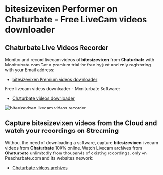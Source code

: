 # bitesizevixen Performer on Chaturbate - Free LiveCam videos downloader

## Chaturbate Live Videos Recorder

Monitor and record livecam videos of **bitesizevixen** from **Chaturbate** with Moniturbate.com
Get a premium trial for free by just and only registering with your Email address:
* [bitesizevixen Premium videos downloader](https://moniturbate.com/request-demo-licence-key.html)

Free livecam videos downloader - Moniturbate Software:
* [Chaturbate videos downloader](https://moniturbate.com/moniturbate-download-software.html)

![bitesizevixen livecam videos recorder](https://peachurnet.com/templates/moniturbate-software.png)


## Capture bitesizevixen videos from the Cloud and watch your recordings on Streaming

Without the need of downloading a software, capture **bitesizevixen** livecam videos from **Chaturbate** 100% online.
Watch Livecam archives from **Chaturbate** unlimitedly from thousands of existing recordings, only on Peachurbate.com and its websites network:
* [Chaturbate videos archives](https://peachurnet.com/)